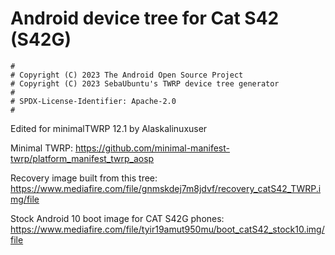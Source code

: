 # Android device tree for Cat S42 (S42G)

```
#
# Copyright (C) 2023 The Android Open Source Project
# Copyright (C) 2023 SebaUbuntu's TWRP device tree generator
#
# SPDX-License-Identifier: Apache-2.0
#
```

Edited for minimalTWRP 12.1 by Alaskalinuxuser

Minimal TWRP:
https://github.com/minimal-manifest-twrp/platform_manifest_twrp_aosp

Recovery image built from this tree:
https://www.mediafire.com/file/gnmskdej7m8jdvf/recovery_catS42_TWRP.img/file

Stock Android 10 boot image for CAT S42G phones:
https://www.mediafire.com/file/tyir19amut950mu/boot_catS42_stock10.img/file
